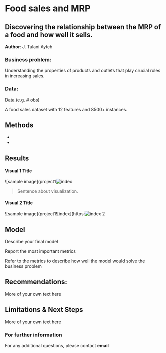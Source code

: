# Food sales and MRP
## Discovering the relationship between the MRP of a food and how well it sells.

**Author**: J. Tulani Aytch

### Business problem:

Understanding the properties of products and outlets that play crucial roles in increasing sales.


### Data:
[Data (e.g. # obs)](https://datahack.analyticsvidhya.com/contest/practice-problem-big-mart-sales-iii/)

A food sales dataset with 12 features and 8500+ instances.


## Methods
- 
- 

## Results

#### Visual 1 Title

![sample image](project1![index](https://user-images.githubusercontent.com/112998617/199859875-e1ef20f0-60e9-434d-ba61-b87c9fb304ce.png)


> Sentence about visualization.

#### Visual 2 Title

![sample image](project1![index](https:![index 2](https://user-images.githubusercontent.com/112998617/199859916-0c121efa-b20b-47d1-90ba-87efd16c8841.png)


## Model

Describe your final model

Report the most important metrics

Refer to the metrics to describe how well the model would solve the business problem

## Recommendations:

More of your own text here


## Limitations & Next Steps

More of your own text here


### For further information


For any additional questions, please contact **email**
